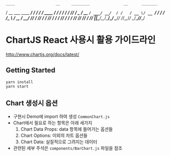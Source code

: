 
    ____                  __     ________               __      _______
   / __ \___  ____ ______/ /_   / ____/ /_  ____ ______/ /_    / / ___/
  / /_/ / _ \/ __ `/ ___/ __/  / /   / __ \/ __ `/ ___/ __/_  / /\__ \ 
 / _, _/  __/ /_/ / /__/ /_   / /___/ / / / /_/ / /  / /_/ /_/ /___/ / 
/_/ |_|\___/\__,_/\___/\__/   \____/_/ /_/\__,_/_/   \__/\____//____/  
                                                                       

# ChartJS React 사용시 활용 가이드라인
http://www.chartjs.org/docs/latest/

## Getting Started
```shell
yarn install
yarn start
```

## Chart 생성시 옵션
* 구현시 Demo에 import 하여 생성 `CommonChart.js`
* Chart에서 필요로 하는 항목은 아래 세가지
    1. Chart Data Props: data 항목에 들어가는 옵션들
    2. Chart Options: 이외의 차트 옵션들
    3. Chart Data: 실질적으로 그려지는 데이터
* 관련된 세부 주석은 `components/BarChart.js` 파일을 참조